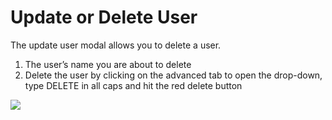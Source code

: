# Update or Delete User

The update user modal allows you to delete a user.

1. The user’s name you are about to delete
2. Delete the user by clicking on the advanced tab to open the drop-down, type DELETE in all caps and hit the red delete button
	
<a href="../../../images/users-update-delete-user-lg.jpg" target="_blank"><img src="../../../images/users-update-delete-user.jpg" style="margin: auto; display: block"></a>
